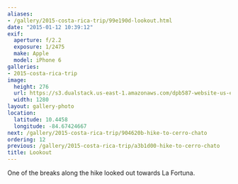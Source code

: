 ```yaml
---
aliases:
- /gallery/2015-costa-rica-trip/99e190d-lookout.html
date: "2015-01-12 10:39:12"
exif:
  aperture: f/2.2
  exposure: 1/2475
  make: Apple
  model: iPhone 6
galleries:
- 2015-costa-rica-trip
image:
  height: 276
  url: https://s3.dualstack.us-east-1.amazonaws.com/dpb587-website-us-east-1/asset/gallery/2015-costa-rica-trip/99e190d-lookout~1280.jpg
  width: 1280
layout: gallery-photo
location:
  latitude: 10.4458
  longitude: -84.67424667
next: /gallery/2015-costa-rica-trip/904620b-hike-to-cerro-chato
ordering: 12
previous: /gallery/2015-costa-rica-trip/a3b1d00-hike-to-cerro-chato
title: Lookout
---
```


One of the breaks along the hike looked out towards La Fortuna.
